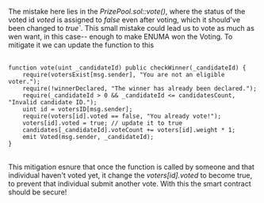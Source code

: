 The mistake here lies in the *PrizePool.sol::vote()*, where the status of the voted id *voted* is assigned to *false* even after voting, which it should've been changed to *true`*. This small mistake could lead us to vote as much as wen want, in this case-- enough to make ENUMA won the Voting. To mitigate it we can update the function to this &nbsp;  
&nbsp;  
```solidity
function vote(uint _candidateId) public checkWinner(_candidateId) {
    require(votersExist[msg.sender], "You are not an eligible voter.");
    require(!winnerDeclared, "The winner has already been declared.");
    require(_candidateId > 0 && _candidateId <= candidatesCount, "Invalid candidate ID.");
    uint id = votersID[msg.sender];
    require(voters[id].voted == false, "You already vote!");
    voters[id].voted = true; // update it to true
    candidates[_candidateId].voteCount += voters[id].weight * 1;
    emit Voted(msg.sender, _candidateId);
}
```
&nbsp;  
This mitigation esnure that once the function is called by someone and that individual haven't voted yet, it change the *voters[id].voted* to become true, to prevent that individual submit another vote. With this the smart contract should be secure!